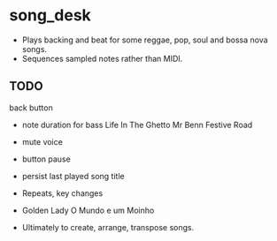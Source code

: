 # song_desk

- Plays backing and beat for some reggae, pop, soul and bossa nova songs.
- Sequences sampled notes rather than MIDI.

## TODO

back button

- note duration for bass
  Life In The Ghetto
  Mr Benn Festive Road

- mute voice
  
- button pause
- persist last played song title

- Repeats, key changes
-   Golden Lady
    O Mundo e um Moinho
    

- Ultimately to create, arrange, transpose songs.
